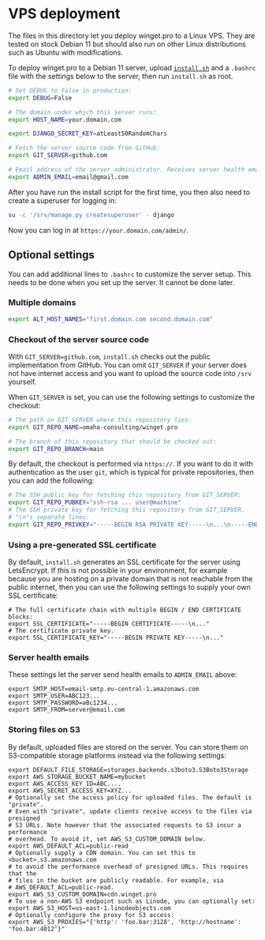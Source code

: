 # VPS deployment

The files in this directory let you deploy winget.pro to a Linux VPS. They are
tested on stock Debian 11 but should also run on other Linux distributions such
as Ubuntu with modifications.

To deploy winget.pro to a Debian 11 server, upload
[`install.sh`](install.sh) and a `.bashrc` file with the settings below to the
server, then run `install.sh` as root.

```bash
# Set DEBUG to False in production:
export DEBUG=False

# The domain under which this server runs:
export HOST_NAME=your.domain.com

export DJANGO_SECRET_KEY=atLeast50RandomChars

# Fetch the server source code from GitHub:
export GIT_SERVER=github.com

# Email address of the server administrator. Receives server health emails.
export ADMIN_EMAIL=email@gmail.com
```

After you have run the install script for the first time, you then also need to
create a superuser for logging in:

```bash
su -c '/srv/manage.py createsuperuser' - django
```

Now you can log in at `https://your.domain.com/admin/`.

## Optional settings

You can add additional lines to `.bashrc` to customize the server setup. This
needs to be done when you set up the server. It cannot be done later.

### Multiple domains

```bash
export ALT_HOST_NAMES="first.domain.com second.domain.com"
```

### Checkout of the server source code

With `GIT_SERVER=github.com`, `install.sh` checks out the public implementation
from GitHub. You can omit `GIT_SERVER` if your server does not have internet
access and you want to upload the source code into `/srv` yourself.

When `GIT_SERVER` is set, you can use the following settings to customize the
checkout:

```bash
# The path on GIT_SERVER where this repository lies:
export GIT_REPO_NAME=omaha-consulting/winget.pro

# The branch of this repository that should be checked out:
export GIT_REPO_BRANCH=main
```

By default, the checkout is performed via `https://`. If you want to do it with
authentication as the user `git`, which is typical for private repositories,
then you can add the following:

```bash
# The SSH public key for fetching this repository from GIT_SERVER:
export GIT_REPO_PUBKEY="ssh-rsa ... user@machine"
# The SSH private key for fetching this repository from GIT_SERVER.
# "\n"s separate lines:
export GIT_REPO_PRIVKEY="-----BEGIN RSA PRIVATE KEY-----\n...\n-----END RSA PRIVATE KEY-----"
```

### Using a pre-generated SSL certificate

By default, `install.sh` generates an SSL certificate for the server using
LetsEncrypt. If this is not possible in your environment, for example because
you are hosting on a private domain that is not reachable from the public
internet, then you can use the following settings to supply your own SSL
certificate:

```bashrc
# The full certificate chain with multiple BEGIN / END CERTIFICATE blocks:
export SSL_CERTIFICATE="-----BEGIN CERTIFICATE-----\n..."
# The certificate private key.
export SSL_CERTIFICATE_KEY="-----BEGIN PRIVATE KEY-----\n..."
```

### Server health emails

These settings let the server send health emails to `ADMIN_EMAIL` above:

```bashrc
export SMTP_HOST=email-smtp.eu-central-1.amazonaws.com
export SMTP_USER=ABC123...
export SMTP_PASSWORD=aBc1234...
export SMTP_FROM=server@email.com
```

### Storing files on S3

By default, uploaded files are stored on the server. You can store them on
S3-compatible storage platforms instead via the following settings:

```bashrc
export DEFAULT_FILE_STORAGE=storages.backends.s3boto3.S3Boto3Storage
export AWS_STORAGE_BUCKET_NAME=mybucket
export AWS_ACCESS_KEY_ID=ABC....
export AWS_SECRET_ACCESS_KEY=XYZ...
# Optionally set the access policy for uploaded files. The default is "private".
# Even with "private", update clients receive access to the files via presigned
# S3 URLs. Note however that the associated requests to S3 incur a performance
# overhead. To avoid it, set AWS_S3_CUSTOM_DOMAIN below.
export AWS_DEFAULT_ACL=public-read
# Optionally supply a CDN domain. You can set this to <bucket>.s3.amazonaws.com
# to avoid the performance overhead of presigned URLs. This requires that the
# files in the bucket are publicly readable. For example, via
# AWS_DEFAULT_ACL=public-read.
export AWS_S3_CUSTOM_DOMAIN=cdn.winget.pro
# To use a non-AWS S3 endpoint such as Linode, you can optionally set:
export AWS_S3_HOST=us-east-1.linodeobjects.com
# Optionally configure the proxy for S3 access:
export AWS_S3_PROXIES="{'http': 'foo.bar:3128', 'http://hostname': 'foo.bar:4012'}"
```